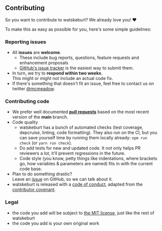 ## Contributing

So you want to contribute to watskeburt? We already love you! :heart:

To make this as easy as possible for you, here's some simple guidelines:

### Reporting issues

- All **issues** are **welcome**.
  - These include bug reports, questions, feature requests and enhancement
    proposals
  - [GitHub's issue tracker](https://github.com/sverweij/watskeburt/issues)
    is the easiest way to submit them.
- In turn, we try to **respond within two weeks**.  
  This might or might not include an actual code fix.
- If there's something that doesn't fit an issue, feel free to contact us on
  twitter [@mcmeadow](https://twitter.com/mcmeadow).

### Contributing code

- We prefer well documented
  **[pull requests](https://help.github.com/articles/creating-a-pull-request/)**
  based on the most recent version of the **main** branch.
- Code quality
  - watskeburt has a bunch of automated checks (test coverage, depcruise,
    linting, code formatting). They also run on the CI, but you can save yourself
    time by running them locally already: `npm run check` (or `yarn run check`).
  - Do add tests for new and updated code. It not only helps PR reviewers a lot,
    it'll prevent regressions in the future.
  - Code style (you know, petty things like indentations, where brackets go,
    how variables & parameters are named) fits in with the current code base.
- Plan to do something drastic?  
  Leave an [issue](https://github.com/sverweij/watskeburt/issues/new/choose)
  on GitHub, so we can talk about it.
- watskeburt is released with a [code of conduct](../CODE_OF_CONDUCT.md), adapted
  from the [contributor covenant](http://contributor-covenant.org/).

### Legal

- the code you add will be subject to
  [the MIT license](../LICENSE), just like the rest of watskeburt
- the code you add is your own original work
